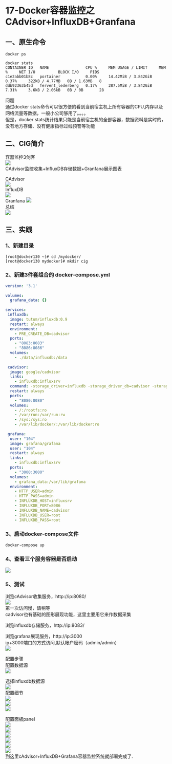 # 17-Docker容器监控之 CAdvisor+InfluxDB+Granfana

## 一、原生命令
``` 
docker ps

docker stats
CONTAINER ID   NAME                CPU %     MEM USAGE / LIMIT     MEM %     NET I/O          BLOCK I/O     PIDS
c1e2abb01b8c   portainer           0.00%     14.42MiB / 3.842GiB   0.37%     322kB / 4.77MB   0B / 1.63MB   8
ddb92363b45d   fervent_lederberg   0.17%     287.5MiB / 3.842GiB   7.31%     3.6kB / 2.06kB   0B / 0B       28
``` 

问题   
通过docker stats命令可以很方便的看到当前宿主机上所有容器的CPU,内存以及网络流量等数据，一般小公司够用了。。。。  
但是，docker stats统计结果只能是当前宿主机的全部容器，数据资料是实时的，没有地方存储、没有健康指标过线预警等功能  

## 二、CIG简介
容器监控3剑客   
![](./images/docker-100.jpg)  
CAdvisor监控收集+InfluxDB存储数据+Granfana展示图表

CAdvisor  
![](./images/docker-101.jpg)   
InfluxDB  
![](./images/docker-102.jpg)   
Granfana
![](./images/docker-103.jpg)  
总结   
![](./images/docker-104.jpg)  


## 三、实践
### 1、新建目录  
```
[root@docker130 ~]# cd /mydocker/
[root@docker130 mydocker]# mkdir cig
```

### 2、新建3件套组合的 docker-compose.yml   
```yaml
version: '3.1'
 
volumes:
  grafana_data: {}
 
services:
 influxdb:
  image: tutum/influxdb:0.9
  restart: always
  environment:
    - PRE_CREATE_DB=cadvisor
  ports:
    - "8083:8083"
    - "8086:8086"
  volumes:
    - ./data/influxdb:/data
 
 cadvisor:
  image: google/cadvisor
  links:
    - influxdb:influxsrv
  command: -storage_driver=influxdb -storage_driver_db=cadvisor -storage_driver_host=influxsrv:8086
  restart: always
  ports:
    - "8080:8080"
  volumes:
    - /:/rootfs:ro
    - /var/run:/var/run:rw
    - /sys:/sys:ro
    - /var/lib/docker/:/var/lib/docker:ro
 
 grafana:
  user: "104"
  image: grafana/grafana
  user: "104"
  restart: always
  links:
    - influxdb:influxsrv
  ports:
    - "3000:3000"
  volumes:
    - grafana_data:/var/lib/grafana
  environment:
    - HTTP_USER=admin
    - HTTP_PASS=admin
    - INFLUXDB_HOST=influxsrv
    - INFLUXDB_PORT=8086
    - INFLUXDB_NAME=cadvisor
    - INFLUXDB_USER=root
    - INFLUXDB_PASS=root
```

### 3、启动docker-compose文件
```
docker-compose up
```

### 4、查看三个服务容器是否启动
![](./images/docker-105.jpg)  

### 5、测试   
浏览cAdvisor收集服务，http://ip:8080/   
![](./images/docker-106.jpg)  
第一次访问慢，请稍等  
cadvisor也有基础的图形展现功能，这里主要用它来作数据采集  


浏览influxdb存储服务，http://ip:8083/   

浏览grafana展现服务，http://ip:3000   
ip+3000端口的方式访问,默认帐户密码（admin/admin）     
![](./images/docker-107.jpg)  

配置步骤  
配置数据源  
![](./images/docker-108.jpg)  

选择influxdb数据源  
![](./images/docker-109.jpg)  
配置细节   
![](./images/docker-110.jpg)   
![](./images/docker-111.jpg)    
![](./images/docker-112.jpg)    

配置面板panel    
![](./images/docker-113.jpg)    
![](./images/docker-114.jpg)    
![](./images/docker-115.jpg)    
![](./images/docker-116.jpg)    
![](./images/docker-117.jpg)    
![](./images/docker-118.jpg)    
到这里cAdvisor+InfluxDB+Grafana容器监控系统就部署完成了.


